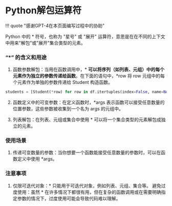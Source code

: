 # Python解包运算符

!!! quote "感谢GPT-4在本页面编写过程中的协助"

Python 中的 * 符号，也称为 "星号" 或 "展开" 运算符，意思是在在不同的上下文中用来"解包"或"展开"集合类型的元素。

### “*” 的含义和用途

1. 函数参数解包：当用在函数调用中，* **可以将序列（如列表、元组）中的每个元素作为独立的参数传递给函数**。在下面的语句中，*row 将 row 元组中的每个元素作为单独的参数传递给 Student 构造函数。

```Python
students = [Student(*row) for row in df.itertuples(index=False, name=None)]
```

2. 函数定义中的可变参数：在定义函数时，*args 表示函数可以接受任意数量的位置参数，这些参数被收集到一个名为 args 的元组中。

3. 列表解包：在列表、元组或集合中使用 * 可以将一个集合类型的元素解包成独立的元素。

### 使用场景

1. 传递可变数量的参数：当你想要一个函数能接受任意数量的参数时，可以在函数定义中使用 *args。


### 注意事项

1. 仅限可迭代对象：* 只能用于可迭代对象，例如列表、元组、集合等。
避免过度使用：虽然 * 在许多情况下都很有用，但在复杂的函数调用或在需要明确指定参数的情况下，过度使用可能会导致代码难以理解。



